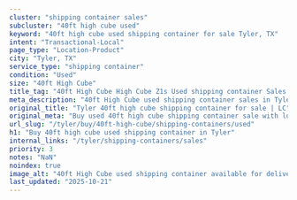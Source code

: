 ```yaml
---
cluster: "shipping container sales"
subcluster: "40ft high cube used"
keyword: "40ft high cube used shipping container for sale Tyler, TX"
intent: "Transactional-Local"
page_type: "Location-Product"
city: "Tyler, TX"
service_type: "shipping container"
condition: "Used"
size: "40ft High Cube"
title_tag: "40ft High Cube High Cube Z1s Used shipping container Sales in Tyler | LC Container"
meta_description: "40ft High Cube used shipping container sales in Tyler. High cube containers with extra height. Fast delivery, competitive pricing. Serving shipping containers area. Quote ID: NJX. Call (214) 524-4168 for your free quote today."
original_title: "Tyler 40ft high cube shipping container for sale | LC"
original_meta: "Buy used 40ft high cube shipping container sale with local delivery in Tyler, TX. LC Container — local Since 2003. Request a fast quote today."
url_slug: "/tyler/buy/40ft-high-cube/shipping-containers/used"
h1: "Buy 40ft high cube used shipping container in Tyler"
internal_links: "/tyler/shipping-containers/sales"
priority: 3
notes: "NaN"
noindex: true
image_alt: "40ft High Cube used shipping container available for delivery in Tyler"
last_updated: "2025-10-21"
---
```


<!-- TODO: Add unique city/inventory copy, images, and internal links here. -->
